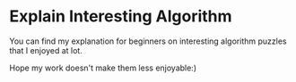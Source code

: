 # Explain Interesting Algorithm
You can find my explanation for beginners on interesting algorithm puzzles that I enjoyed at lot.

Hope my work doesn't make them less enjoyable:)
